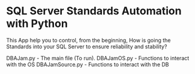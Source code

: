 # SQL Server Standards Automation with Python
This App help you to control, from the beginning, How is going the Standards into your SQL Server to ensure reliability and stability?

DBAJam.py - The main file (To run).
DBAJamOS.py - Functions to interact with the OS
DBAJamSource.py - Functions to interact with the DB
